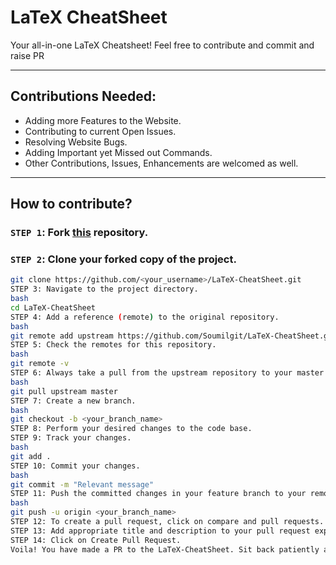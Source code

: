 # LaTeX CheatSheet

Your all-in-one LaTeX Cheatsheet! Feel free to contribute and commit and raise PR

---

## Contributions Needed:

- Adding more Features to the Website.
- Contributing to current Open Issues.
- Resolving Website Bugs.
- Adding Important yet Missed out Commands.
- Other Contributions, Issues, Enhancements are welcomed as well.

---

## How to contribute?

### `STEP 1`: Fork [this](https://github.com/Soumilgit/LaTeX-CheatSheet) repository.

### `STEP 2`: Clone your forked copy of the project.

```bash
git clone https://github.com/<your_username>/LaTeX-CheatSheet.git
STEP 3: Navigate to the project directory.
bash
cd LaTeX-CheatSheet
STEP 4: Add a reference (remote) to the original repository.
bash
git remote add upstream https://github.com/Soumilgit/LaTeX-CheatSheet.git
STEP 5: Check the remotes for this repository.
bash
git remote -v
STEP 6: Always take a pull from the upstream repository to your master branch to keep it at par with the main project (updated repository).
bash
git pull upstream master
STEP 7: Create a new branch.
bash
git checkout -b <your_branch_name>
STEP 8: Perform your desired changes to the code base.
STEP 9: Track your changes.
bash
git add .
STEP 10: Commit your changes.
bash
git commit -m "Relevant message"
STEP 11: Push the committed changes in your feature branch to your remote repo.
bash
git push -u origin <your_branch_name>
STEP 12: To create a pull request, click on compare and pull requests. Please ensure you compare your feature branch to the desired branch of the repository you are supposed to make a PR to.
STEP 13: Add appropriate title and description to your pull request explaining your changes and efforts done.
STEP 14: Click on Create Pull Request.
Voila! You have made a PR to the LaTeX-CheatSheet. Sit back patiently and relax while your PR is reviewed.